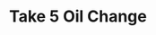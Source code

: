 ---
title: "Take 5 Oil Change"
url: /oklahoma-city/take-5-oil-change-north-may-avenue/
shop: car repair
---